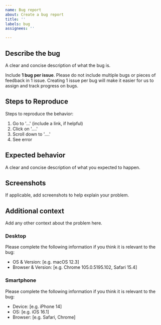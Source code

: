 ```yaml
---
name: Bug report
about: Create a bug report
title: ''
labels: bug
assignees: ''

---
```


## Describe the bug

A clear and concise description of what the bug is.

Include **1 bug per issue**.  Please do not include multiple bugs or pieces of feedback in 1 issue. Creating 1 issue per bug will make it easier for us to assign and track progress on bugs.

## Steps to Reproduce

Steps to reproduce the behavior:

1. Go to '...' (include a link, if helpful)
2. Click on '....'
3. Scroll down to '....'
4. See error

## Expected behavior

A clear and concise description of what you expected to happen.

## Screenshots

If applicable, add screenshots to help explain your problem.

## Additional context

Add any other context about the problem here.

### Desktop

Please complete the following information if you think it is relevant to the bug:

- OS & Version: [e.g. macOS 12.3]
- Browser & Version: [e.g. Chrome 105.0.5195.102, Safari 15.4]

### Smartphone

Please complete the following information if you think it is relevant to the bug:

- Device: [e.g. iPhone 14]
- OS: [e.g. iOS 16.1]
- Browser: [e.g. Safari, Chrome]
